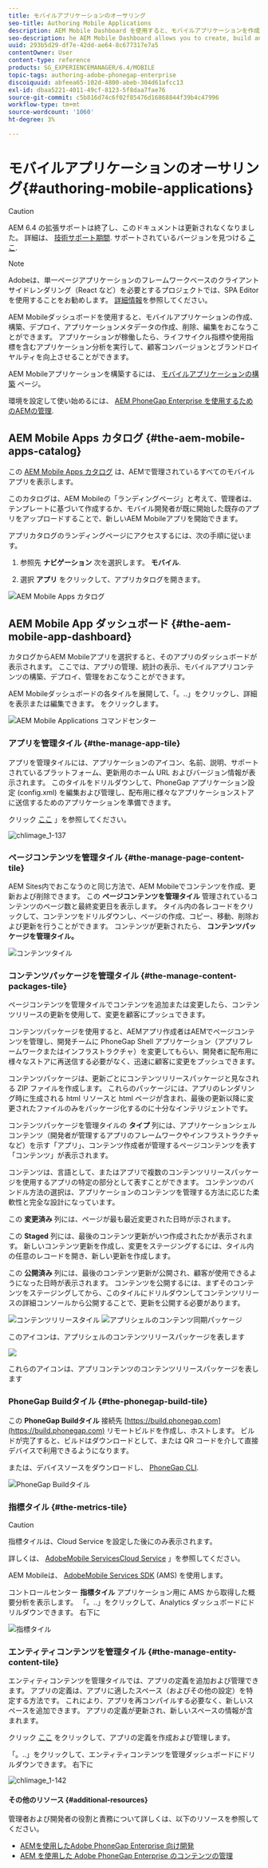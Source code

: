 ```yaml
---
title: モバイルアプリケーションのオーサリング
seo-title: Authoring Mobile Applications
description: AEM Mobile Dashboard を使用すると、モバイルアプリケーションを作成、構築およびデプロイしたり、アプリケーションメタデータを作成、削除および編集したりできます。 このページでは、この機能について詳しく見ていきます。
seo-description: he AEM Mobile Dashboard allows you to create, build and deploy your mobile application, create, delete and edit application metadata. Follow this page to learn more.
uuid: 293b5d29-df7e-42dd-ae64-8c677317e7a5
contentOwner: User
content-type: reference
products: SG_EXPERIENCEMANAGER/6.4/MOBILE
topic-tags: authoring-adobe-phonegap-enterprise
discoiquuid: abfeea65-102d-4800-abeb-304d61afcc13
exl-id: dbaa5221-4011-49cf-8123-5f8daa7fae76
source-git-commit: c5b816d74c6f02f85476d16868844f39b4c47996
workflow-type: tm+mt
source-wordcount: '1060'
ht-degree: 3%

---
```


# モバイルアプリケーションのオーサリング{#authoring-mobile-applications}

>[!CAUTION]
>
>AEM 6.4 の拡張サポートは終了し、このドキュメントは更新されなくなりました。 詳細は、 [技術サポート期間](https://helpx.adobe.com/jp/support/programs/eol-matrix.html). サポートされているバージョンを見つける [ここ](https://experienceleague.adobe.com/docs/?lang=ja).

>[!NOTE]
>
>Adobeは、単一ページアプリケーションのフレームワークベースのクライアントサイドレンダリング（React など）を必要とするプロジェクトでは、SPA Editor を使用することをお勧めします。 [詳細情報](/help/sites-developing/spa-overview.md)を参照してください。

AEM Mobileダッシュボードを使用すると、モバイルアプリケーションの作成、構築、デプロイ、アプリケーションメタデータの作成、削除、編集をおこなうことができます。 アプリケーションが稼働したら、ライフサイクル指標や使用指標を含むアプリケーション分析を実行して、顧客コンバージョンとブランドロイヤルティを向上させることができます。

AEM Mobileアプリケーションを構築するには、 [モバイルアプリケーションの構築](/help/mobile/building-app-mobile-phonegap.md) ページ。

環境を設定して使い始めるには、 [AEM PhoneGap Enterprise を使用するためのAEMの管理](/help/mobile/administer-phonegap.md).

## AEM Mobile Apps カタログ {#the-aem-mobile-apps-catalog}

この [AEM Mobile Apps カタログ](http://localhost:4502/aem/apps.html/content/phonegap) は、AEMで管理されているすべてのモバイルアプリを表示します。

このカタログは、AEM Mobileの「ランディングページ」と考えて、管理者は、テンプレートに基づいて作成するか、モバイル開発者が既に開始した既存のアプリをアップロードすることで、新しいAEM Mobileアプリを開始できます。

アプリカタログのランディングページにアクセスするには、次の手順に従います。

1. 参照先 **ナビゲーション** 次を選択します。 **モバイル**.

1. 選択 **アプリ** をクリックして、アプリカタログを開きます。

![AEM Mobile Apps カタログ](assets/chlimage_1-135.png)

## AEM Mobile App ダッシュボード {#the-aem-mobile-app-dashboard}

カタログからAEM Mobileアプリを選択すると、そのアプリのダッシュボードが表示されます。 ここでは、アプリの管理、統計の表示、モバイルアプリコンテンツの構築、デプロイ、管理をおこなうことができます。

AEM Mobileダッシュボードの各タイルを展開して、「。..」をクリックし、詳細を表示または編集できます。 をクリックします。

![AEM Mobile Applications コマンドセンター](assets/chlimage_1-136.png)

### アプリを管理タイル {#the-manage-app-tile}

アプリを管理タイルには、アプリケーションのアイコン、名前、説明、サポートされているプラットフォーム、更新用のホーム URL およびバージョン情報が表示されます。 このタイルをドリルダウンして、PhoneGap アプリケーション設定 (config.xml) を編集および管理し、配布用に様々なアプリケーションストアに送信するためのアプリケーションを準備できます。

クリック [ここ](/help/mobile/phonegap-app-details-tile.md) 」を参照してください。

![chlimage_1-137](assets/chlimage_1-137.png)

### ページコンテンツを管理タイル {#the-manage-page-content-tile}

AEM Sites内でおこなうのと同じ方法で、AEM Mobileでコンテンツを作成、更新および削除できます。 この **ページコンテンツを管理タイル** 管理されているコンテンツのページ数と最終変更日を表示します。 タイル内の各レコードをクリックして、コンテンツをドリルダウンし、ページの作成、コピー、移動、削除および更新を行うことができます。 コンテンツが更新されたら、 **コンテンツパッケージを管理タイル。**

![コンテンツタイル](assets/chlimage_1-138.png)

### コンテンツパッケージを管理タイル {#the-manage-content-packages-tile}

ページコンテンツを管理タイルでコンテンツを追加または変更したら、コンテンツリリースの更新を使用して、変更を顧客にプッシュできます。

コンテンツパッケージを使用すると、AEMアプリ作成者はAEMでページコンテンツを管理し、開発チームに PhoneGap Shell アプリケーション（アプリフレームワークまたはインフラストラクチャ）を変更してもらい、開発者に配布用に様々なストアに再送信する必要がなく、迅速に顧客に変更をプッシュできます。

コンテンツパッケージは、更新ごとにコンテンツリリースパッケージと見なされる ZIP ファイルを作成します。 これらのパッケージには、アプリのレンダリング時に生成される html リソースと html ページが含まれ、最後の更新以降に変更されたファイルのみをパッケージ化するのに十分なインテリジェントです。

コンテンツパッケージを管理タイルの **タイプ** 列には、アプリケーションシェルコンテンツ（開発者が管理するアプリのフレームワークやインフラストラクチャなど）を示す「アプリ」、コンテンツ作成者が管理するページコンテンツを表す「コンテンツ」が表示されます。

コンテンツは、言語として、またはアプリで複数のコンテンツリリースパッケージを使用するアプリの特定の部分として表すことができます。 コンテンツのバンドル方法の選択は、アプリケーションのコンテンツを管理する方法に応じた柔軟性と完全な設計になっています。

この **変更済み** 列には、ページが最も最近変更された日時が示されます。

この **Staged** 列には、最後のコンテンツ更新がいつ作成されたかが表示されます。 新しいコンテンツ更新を作成し、変更をステージングするには、タイル内の任意のレコードを開き、新しい更新を作成します。

この **公開済み** 列には、最後のコンテンツ更新が公開され、顧客が使用できるようになった日時が表示されます。 コンテンツを公開するには、まずそのコンテンツをステージングしてから、このタイルにドリルダウンしてコンテンツリリースの詳細コンソールから公開することで、更新を公開する必要があります。

![コンテンツリリースタイル](assets/chlimage_1-139.png) ![アプリシェルのコンテンツ同期パッケージ](do-not-localize/chlimage_1-5.png)

このアイコンは、アプリシェルのコンテンツリリースパッケージを表します

![](do-not-localize/chlimage_1-6.png)

これらのアイコンは、アプリコンテンツのコンテンツリリースパッケージを表します

### PhoneGap Buildタイル {#the-phonegap-build-tile}

この **PhoneGap Buildタイル** 接続先 [https://build.phonegap.com](https://build.phonegap.com) リモートビルドを作成し、ホストします。 ビルドが完了すると、ビルドはダウンロードとして、または QR コードを介して直接デバイスで利用できるようになります。

または、デバイスソースをダウンロードし、 [PhoneGap CLI](https://docs.phonegap.com/en/3.5.0/guide_cli_index.md.html).

![PhoneGap Buildタイル](assets/chlimage_1-140.png)

### 指標タイル {#the-metrics-tile}

>[!CAUTION]
>
>指標タイルは、Cloud Service を設定した後にのみ表示されます。
>
>詳しくは、 [AdobeMobile ServicesCloud Service](/help/mobile/configure-adobe-mobile-cloud-service.md) 」を参照してください。

AEM Mobileは、 [AdobeMobile Services SDK](https://www.adobe.com/ca/solutions/digital-marketing/mobile-services/app-sdk.html) (AMS) を使用します。

コントロールセンター **指標タイル** アプリケーション用に AMS から取得した概要分析を表示します。 「。..」をクリックして、Analytics ダッシュボードにドリルダウンできます。 右下に

![指標タイル](assets/chlimage_1-141.png)

### エンティティコンテンツを管理タイル {#the-manage-entity-content-tile}

エンティティコンテンツを管理タイルでは、アプリの定義を追加および管理できます。 アプリの定義は、アプリに適したスペース（およびその他の設定）を特定する方法です。 これにより、アプリを再コンパイルする必要なく、新しいスペースを追加できます。 アプリの定義が更新され、新しいスペースの情報が含まれます。

クリック [ここ](/help/mobile/phonegap-app-definitions.md) をクリックして、アプリの定義を作成および管理します。

「。..」をクリックして、エンティティコンテンツを管理ダッシュボードにドリルダウンできます。 右下に

![chlimage_1-142](assets/chlimage_1-142.png)

#### その他のリソース {#additional-resources}

管理者および開発者の役割と責務について詳しくは、以下のリソースを参照してください。

* [AEMを使用したAdobe PhoneGap Enterprise 向け開発](/help/mobile/developing-in-phonegap.md)
* [AEM を使用した Adobe PhoneGap Enterprise のコンテンツの管理](/help/mobile/administer-phonegap.md)
